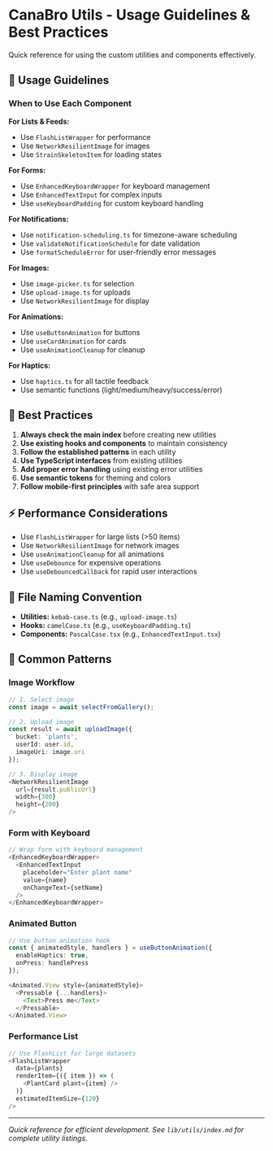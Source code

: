 # CanaBro Utils - Usage Guidelines & Best Practices

Quick reference for using the custom utilities and components effectively.

## 📱 Usage Guidelines

### When to Use Each Component

**For Lists & Feeds:**
- Use `FlashListWrapper` for performance
- Use `NetworkResilientImage` for images
- Use `StrainSkeletonItem` for loading states

**For Forms:**
- Use `EnhancedKeyboardWrapper` for keyboard management
- Use `EnhancedTextInput` for complex inputs
- Use `useKeyboardPadding` for custom keyboard handling

**For Notifications:**
- Use `notification-scheduling.ts` for timezone-aware scheduling
- Use `validateNotificationSchedule` for date validation
- Use `formatScheduleError` for user-friendly error messages

**For Images:**
- Use `image-picker.ts` for selection
- Use `upload-image.ts` for uploads
- Use `NetworkResilientImage` for display

**For Animations:**
- Use `useButtonAnimation` for buttons
- Use `useCardAnimation` for cards
- Use `useAnimationCleanup` for cleanup

**For Haptics:**
- Use `haptics.ts` for all tactile feedback
- Use semantic functions (light/medium/heavy/success/error)

## 🎯 Best Practices

1. **Always check the main index** before creating new utilities
2. **Use existing hooks and components** to maintain consistency
3. **Follow the established patterns** in each utility
4. **Use TypeScript interfaces** from existing utilities
5. **Add proper error handling** using existing error utilities
6. **Use semantic tokens** for theming and colors
7. **Follow mobile-first principles** with safe area support

## ⚡ Performance Considerations

- Use `FlashListWrapper` for large lists (>50 items)
- Use `NetworkResilientImage` for network images
- Use `useAnimationCleanup` for all animations
- Use `useDebounce` for expensive operations
- Use `useDebouncedCallback` for rapid user interactions

## 📝 File Naming Convention

- **Utilities:** `kebab-case.ts` (e.g., `upload-image.ts`)
- **Hooks:** `camelCase.ts` (e.g., `useKeyboardPadding.ts`)
- **Components:** `PascalCase.tsx` (e.g., `EnhancedTextInput.tsx`)

## 🚀 Common Patterns

### Image Workflow
```typescript
// 1. Select image
const image = await selectFromGallery();

// 2. Upload image
const result = await uploadImage({
  bucket: 'plants',
  userId: user.id,
  imageUri: image.uri
});

// 3. Display image
<NetworkResilientImage 
  url={result.publicUrl} 
  width={300} 
  height={200} 
/>
```

### Form with Keyboard
```typescript
// Wrap form with keyboard management
<EnhancedKeyboardWrapper>
  <EnhancedTextInput
    placeholder="Enter plant name"
    value={name}
    onChangeText={setName}
  />
</EnhancedKeyboardWrapper>
```

### Animated Button
```typescript
// Use button animation hook
const { animatedStyle, handlers } = useButtonAnimation({
  enableHaptics: true,
  onPress: handlePress
});

<Animated.View style={animatedStyle}>
  <Pressable {...handlers}>
    <Text>Press me</Text>
  </Pressable>
</Animated.View>
```

### Performance List
```typescript
// Use FlashList for large datasets
<FlashListWrapper
  data={plants}
  renderItem={({ item }) => (
    <PlantCard plant={item} />
  )}
  estimatedItemSize={120}
/>
```

---

*Quick reference for efficient development. See `lib/utils/index.md` for complete utility listings.*
